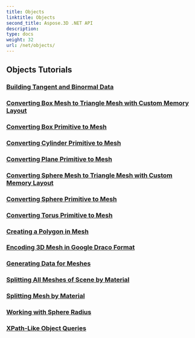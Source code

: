 ```yaml
---
title: Objects
linktitle: Objects
second_title: Aspose.3D .NET API
description: 
type: docs
weight: 32
url: /net/objects/
---
```


## Objects Tutorials
### [Building Tangent and Binormal Data](./build-tangent-binormal-data/)
### [Converting Box Mesh to Triangle Mesh with Custom Memory Layout](./convert-box-mesh-triangle-memory-layout/)
### [Converting Box Primitive to Mesh](./convert-box-primitive-to-mesh/)
### [Converting Cylinder Primitive to Mesh](./convert-cylinder-primitive-to-mesh/)
### [Converting Plane Primitive to Mesh](./convert-plane-primitive-to-mesh/)
### [Converting Sphere Mesh to Triangle Mesh with Custom Memory Layout](./convert-sphere-mesh-triangle-memory-layout/)
### [Converting Sphere Primitive to Mesh](./convert-sphere-primitive-to-mesh/)
### [Converting Torus Primitive to Mesh](./convert-torus-primitive-to-mesh/)
### [Creating a Polygon in Mesh](./create-polygon-in-mesh/)
### [Encoding 3D Mesh in Google Draco Format](./encode-3d-mesh-google-draco/)
### [Generating Data for Meshes](./generate-data-for-meshes/)
### [Splitting All Meshes of Scene by Material](./split-all-meshes-by-material/)
### [Splitting Mesh by Material](./split-mesh-by-material/)
### [Working with Sphere Radius](./working-with-sphere-radius/)
### [XPath-Like Object Queries](./xpath-like-object-queries/)